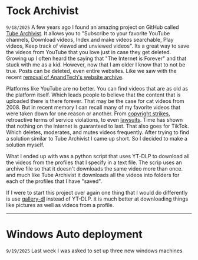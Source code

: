 # Tock Archivist
`9/18/2025`
A few years ago I found an amazing project on GitHub called [Tube Archivist](https://www.tubearchivist.com/). It allows you to "Subscribe to your favorite YouTube channels, Download videos, Index and make videos searchable, Play videos, Keep track of viewed and unviewed videos". Its a great way to save the videos from YouTube that you love just in case they get deleted. Growing up I often heard the saying that "The Internet is Forever" and that stuck with me as a kid. However, now that I am older I know that to not be true. Posts can be deleted, even entire websites. Like we saw with the recent [removal of AnandTech's website archive](https://www.thefpsreview.com/2025/08/02/anandtechs-archives-disappear-without-a-trace/). 

Platforms like YouTube are no better. You can find videos that are as old as the platform itself. Which leads people to believe that the content that is uploaded there is there forever. That may be the case for cat videos from 2008. But in recent memory I can recall many of my favorite videos that were taken down for one reason or another. From [copyright strikes](https://techraptor.net/gaming/news/nintendo-causes-gilvasunner-shut-down-youtube-channel), retroactive terms of service violations, to even [lawsuits](https://www.androidauthority.com/once-were-nerd-youtuber-copyright-lawsuit-3577995/). Time has shown that nothing on the internet is guaranteed
to last. That also goes for TikTok. Which deletes, moderates, and mutes videos frequently. After trying to find a solution similar to Tube Archivist I came up short. So I decided to make a solution myself.

What I ended up with was a python script that uses YT-DLP to download all the videos from the profiles that I specify in a text file. The scrip uses an archive file so that it doesn't downloads the same video more than once. and much like Tube Archivist it downloads all the videos into folders for each of the profiles that I have "saved".

If I were to start this project over again one thing that I would do differently is use [gallery-dl](https://github.com/mikf/gallery-dl) instead of YT-DLP. it is much better at downloading things like pictures as well as videos from a profile. 

---
# Windows Auto deployment
`9/19/2025`
Last week I was asked to set up three new windows machines 